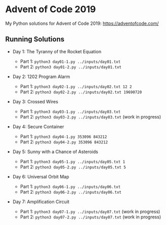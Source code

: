 # Advent of Code 2019
My Python solutions for Advent of Code 2019: https://adventofcode.com/

## Running Solutions
- Day 1: The Tyranny of the Rocket Equation
    - Part 1: `python3 day01-1.py ../inputs/day01.txt`
    - Part 2: `python3 day01-2.py ../inputs/day01.txt`

- Day 2: 1202 Program Alarm
    - Part 1: `python3 day02-1.py ../inputs/day02.txt 12 2`
    - Part 2: `python3 day02-2.py ../inputs/day02.txt 19690720`

- Day 3: Crossed Wires
    - Part 1: `python3 day03-1.py ../inputs/day03.txt`
    - Part 2: `python3 day03-2.py ../inputs/day03.txt` (work in progress)

- Day 4: Secure Container
    - Part 1: `python3 day04-1.py 353096 843212`
    - Part 2: `python3 day04-2.py 353096 843212`

- Day 5: Sunny with a Chance of Asteroids
    - Part 1: `python3 day05-1.py ../inputs/day05.txt 1`
    - Part 2: `python3 day05-2.py ../inputs/day05.txt 5`

- Day 6: Universal Orbit Map
    - Part 1: `python3 day06-1.py ../inputs/day06.txt`
    - Part 2: `python3 day06-2.py ../inputs/day06.txt`

- Day 7: Amplification Circuit
    - Part 1: `python3 day07-1.py ../inputs/day07.txt` (work in progress)
    - Part 2: `python3 day07-2.py ../inputs/day07.txt` (work in progress)

